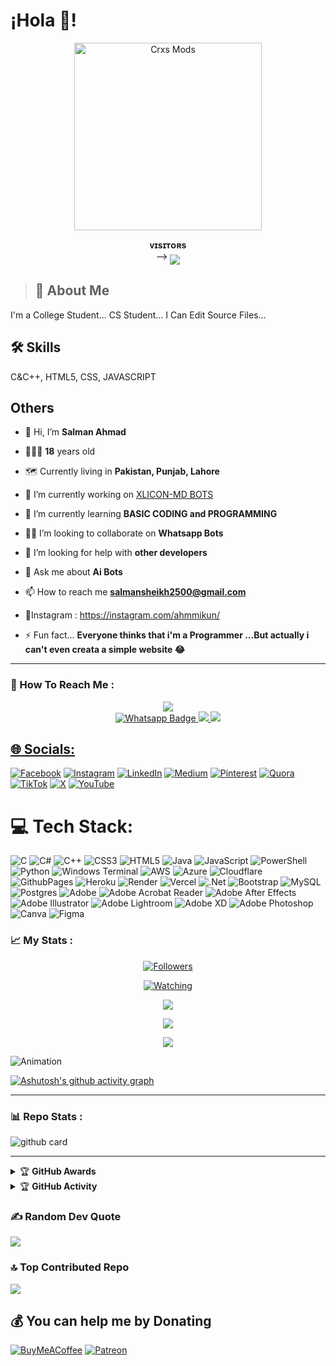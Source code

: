 # ¡Hola 👋!

<p align="center">  
  <a href="https://github.com/crxsmods">
    <img alt="Crxs Mods" height="300" src="https://avatars.githubusercontent.com/u/113566411?v=4">
  </a>
</p>
<p align="center">
    <b>ᴠɪsɪᴛᴏʀs</b><br>
 -->    <img align="middle" src="https://profile-counter.glitch.me/crxsmods/count.svg" />
</p>


> ## 📕 About Me
I'm a College Student...
CS Student...
I Can Edit Source Files...

## 🛠 Skills
C&C++, HTML5, CSS, JAVASCRIPT

## Others

- 👋 Hi, I’m **Salman Ahmad**

-  👨🏻‍🦱 **18** years old

-  🗺 Currently living in **Pakistan, Punjab, Lahore**

- 🔭 I’m currently working on [XLICON-MD BOTS](https://github.com/salmanytofficial/XLICON-V3-MD)

- 🧠 I’m currently learning **BASIC CODING and PROGRAMMING**

- 👯‍♀️ I’m looking to collaborate on **Whatsapp Bots**

- 🤝 I’m looking for help with **other developers**

-  💬 Ask me about **Ai Bots**

- 📫 How to reach me **salmansheikh2500@gmail.com**
 
- 🚩Instagram : https://instagram.com/ahmmikun/

- ⚡️ Fun fact...
**Everyone thinks that i'm a Programmer ...But actually i can't even creata a simple website 😂**
---

### 🗼 How To Reach Me :
<p align="center">
<a href="https://youtube.com/@s4salmanyt"><img src="https://img.shields.io/badge/YouTube-ff0000?style=for-the-badge&logo=youtube&logoColor=ff000000&link=https://youtube.com/@s4salmanyt" /><br>
<a href="http://Wa.me/923184070915">
    <img src="https://img.shields.io/badge/Wa Pc-electric green?style=for-the-badge&logo=whatsapp&logoColor=white" alt="Whatsapp Badge"/>
  </a>
<a href="https://chat.whatsapp.com/C4ivwZKuh5bLJkqfYNPQsk"><img src="https://img.shields.io/badge/Wa Gc 1-25D366?style=for-the-badge&logo=whatsapp&logoColor=white" />
<a href="https://chat.whatsapp.com/BlvC2aKImgU1n3g774Vm5c"><img src="https://img.shields.io/badge/Wa Gc 2-25D366?style=for-the-badge&logo=whatsapp&logoColor=white" />
</p>
  
## 🌐 Socials:
[![Facebook](https://img.shields.io/badge/Facebook-%231877F2.svg?logo=Facebook&logoColor=white)](https://facebook.com/AhmmiKun) [![Instagram](https://img.shields.io/badge/Instagram-%23E4405F.svg?logo=Instagram&logoColor=white)](https://instagram.com/ahmmikun) [![LinkedIn](https://img.shields.io/badge/LinkedIn-%230077B5.svg?logo=linkedin&logoColor=white)](https://linkedin.com/in/ahmmikun) [![Medium](https://img.shields.io/badge/Medium-12100E?logo=medium&logoColor=white)](https://medium.com/@ahmmikun) [![Pinterest](https://img.shields.io/badge/Pinterest-%23E60023.svg?logo=Pinterest&logoColor=white)](https://pinterest.com/AhmmiKun) [![Quora](https://img.shields.io/badge/Quora-%23B92B27.svg?logo=Quora&logoColor=white)](https://quora.com/profile/AhmmiKun) [![TikTok](https://img.shields.io/badge/TikTok-%23000000.svg?logo=TikTok&logoColor=white)](https://tiktok.com/@ahmmikun) [![X](https://img.shields.io/badge/X-black.svg?logo=X&logoColor=white)](https://x.com/ahmmikun) [![YouTube](https://img.shields.io/badge/YouTube-%23FF0000.svg?logo=YouTube&logoColor=white)](https://youtube.com/@UC7HLKK9F0s0trcVyhchOtCA) 

# 💻 Tech Stack:
![C](https://img.shields.io/badge/c-%2300599C.svg?style=for-the-badge&logo=c&logoColor=white) ![C#](https://img.shields.io/badge/c%23-%23239120.svg?style=for-the-badge&logo=csharp&logoColor=white) ![C++](https://img.shields.io/badge/c++-%2300599C.svg?style=for-the-badge&logo=c%2B%2B&logoColor=white) ![CSS3](https://img.shields.io/badge/css3-%231572B6.svg?style=for-the-badge&logo=css3&logoColor=white) ![HTML5](https://img.shields.io/badge/html5-%23E34F26.svg?style=for-the-badge&logo=html5&logoColor=white) ![Java](https://img.shields.io/badge/java-%23ED8B00.svg?style=for-the-badge&logo=openjdk&logoColor=white) ![JavaScript](https://img.shields.io/badge/javascript-%23323330.svg?style=for-the-badge&logo=javascript&logoColor=%23F7DF1E) ![PowerShell](https://img.shields.io/badge/PowerShell-%235391FE.svg?style=for-the-badge&logo=powershell&logoColor=white) ![Python](https://img.shields.io/badge/python-3670A0?style=for-the-badge&logo=python&logoColor=ffdd54) ![Windows Terminal](https://img.shields.io/badge/Windows%20Terminal-%234D4D4D.svg?style=for-the-badge&logo=windows-terminal&logoColor=white) ![AWS](https://img.shields.io/badge/AWS-%23FF9900.svg?style=for-the-badge&logo=amazon-aws&logoColor=white) ![Azure](https://img.shields.io/badge/azure-%230072C6.svg?style=for-the-badge&logo=microsoftazure&logoColor=white) ![Cloudflare](https://img.shields.io/badge/Cloudflare-F38020?style=for-the-badge&logo=Cloudflare&logoColor=white) ![GithubPages](https://img.shields.io/badge/github%20pages-121013?style=for-the-badge&logo=github&logoColor=white) ![Heroku](https://img.shields.io/badge/heroku-%23430098.svg?style=for-the-badge&logo=heroku&logoColor=white) ![Render](https://img.shields.io/badge/Render-%46E3B7.svg?style=for-the-badge&logo=render&logoColor=white) ![Vercel](https://img.shields.io/badge/vercel-%23000000.svg?style=for-the-badge&logo=vercel&logoColor=white) ![.Net](https://img.shields.io/badge/.NET-5C2D91?style=for-the-badge&logo=.net&logoColor=white) ![Bootstrap](https://img.shields.io/badge/bootstrap-%238511FA.svg?style=for-the-badge&logo=bootstrap&logoColor=white) ![MySQL](https://img.shields.io/badge/mysql-%2300000f.svg?style=for-the-badge&logo=mysql&logoColor=white) ![Postgres](https://img.shields.io/badge/postgres-%23316192.svg?style=for-the-badge&logo=postgresql&logoColor=white) ![Adobe](https://img.shields.io/badge/adobe-%23FF0000.svg?style=for-the-badge&logo=adobe&logoColor=white) ![Adobe Acrobat Reader](https://img.shields.io/badge/Adobe%20Acrobat%20Reader-EC1C24.svg?style=for-the-badge&logo=Adobe%20Acrobat%20Reader&logoColor=white) ![Adobe After Effects](https://img.shields.io/badge/Adobe%20After%20Effects-9999FF.svg?style=for-the-badge&logo=Adobe%20After%20Effects&logoColor=white) ![Adobe Illustrator](https://img.shields.io/badge/adobe%20illustrator-%23FF9A00.svg?style=for-the-badge&logo=adobe%20illustrator&logoColor=white) ![Adobe Lightroom](https://img.shields.io/badge/Adobe%20Lightroom-31A8FF.svg?style=for-the-badge&logo=Adobe%20Lightroom&logoColor=white) ![Adobe XD](https://img.shields.io/badge/Adobe%20XD-470137?style=for-the-badge&logo=Adobe%20XD&logoColor=#FF61F6) ![Adobe Photoshop](https://img.shields.io/badge/adobe%20photoshop-%2331A8FF.svg?style=for-the-badge&logo=adobe%20photoshop&logoColor=white) ![Canva](https://img.shields.io/badge/Canva-%2300C4CC.svg?style=for-the-badge&logo=Canva&logoColor=white) ![Figma](https://img.shields.io/badge/figma-%23F24E1E.svg?style=for-the-badge&logo=figma&logoColor=white)


### 📈 My Stats :
<p align="center"><a href="https://github.com/salmanytofficial/followers"><img title="Followers" src="https://img.shields.io/github/followers/salmanytofficial?color=red&style=flat-square"></a></p>
<p align="center"><a href="https://komarev.com/ghpvc/?username=salmanytofficial&color=blue&style=flat-square&label=Profile+Views"><img title="Watching" src="https://komarev.com/ghpvc/?username=salmanytofficial&color=green&style=flat-square&label=Profile+View"></a>
</p>
<p align="center"><a href="https://github.com/salmanytofficial"><img src="https://github-readme-stats.vercel.app/api?username=salmanytofficial&show_icons=true&theme=radical"></a></p>
<p align="center"><a href="https://github.com/salmanytofficial"><img src="https://github-readme-stats.vercel.app/api/top-langs/?username=salmanytofficial&theme=radical&layout=compact"></a></p>
<p align="center"><a href="https://github.com/salmanytofficial"><img src="https://streak-stats.demolab.com/?user=salmanytofficial&theme=radical"></a></p>

 ![Animation](https://raw.githubusercontent.com/salmanytofficial/salmanytofficial/output/github-contribution-grid-snake-dark.svg)

[![Ashutosh's github activity graph](https://github-readme-activity-graph.vercel.app/graph?username=salmanytofficial&bg_color=000000&color=9e4c98&line=9e4c98&point=403d3d&area=true&hide_border=true)](https://github.com/ashutosh00710/github-readme-activity-graph)

---

### 📊 Repo Stats : 
![github card](https://github-readme-stats.vercel.app/api/pin/?username=salmanytofficial&repo=XLICON-V2-MD&theme=radical)

---

<details>
    <summary>&#127942 <b>GitHub Awards</b></summary><br/>

![Github Trophy](https://github-profile-trophy.vercel.app/?username=salmanytofficial)

</details>

<details>
    <summary>&#127942 <b>GitHub Activity</b></summary><br/>

  ![Metrics](https://metrics.lecoq.io/salmanytofficial?template=classic&repositories.forks=true&languages=1&languages.colors=github&languages.threshold=0%25&config.timezone=Asia%2FKarachi)

</details> 



### ✍️ Random Dev Quote
![](https://quotes-github-readme.vercel.app/api?type=horizontal&theme=light)

### 🔝 Top Contributed Repo
![](https://github-contributor-stats.vercel.app/api?username=salmanytofficial&limit=5&theme=flat&combine_all_yearly_contributions=true)


## 💰 You can help me by Donating
  [![BuyMeACoffee](https://img.shields.io/badge/Buy%20Me%20a%20Coffee-ffdd00?style=for-the-badge&logo=buy-me-a-coffee&logoColor=black)](https://buymeacoffee.com/ahmmikun) [![Patreon](https://img.shields.io/badge/Patreon-F96854?style=for-the-badge&logo=patreon&logoColor=white)](https://patreon.com/ahmmikun) 


 
